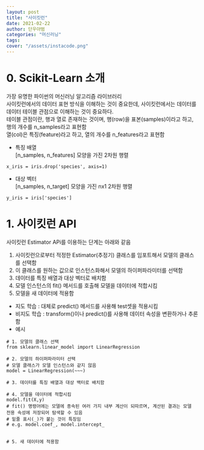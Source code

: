 ```yaml
---
layout: post
title: "사이킷런"
date: 2021-02-22
author: 단우아범
categories: "머신러닝"
tags:	
cover: "/assets/instacode.png"
---
```


# 0. Scikit-Learn 소개 
가장 유명한 파이썬의 머신러닝 알고리즘 라이브러리  
사이킷런에서의 데이터 표현 방식을 이해하는 것이 중요한데, 사이킷런에서는 데이터를 데이터 테이블 관점으로 이해하는 것이 중요하다.  
테이블 관점이란, 행과 열로 존재하는 것이며, 행(row)을 표본(samples)이라고 하고, 행의 개수를 n_samples라고 표현함  
열(col)은 특징(feature)라고 하고, 열의 개수를 n_features라고 표현함  

- 특징 배열  
[n_samples, n_features] 모양을 가진 2차원 행렬  
```
x_iris = iris.drop('species', axis=1)
```

- 대상 벡터  
[n_samples, n_target] 모양을 가진 nx1 2차원 행렬
```
y_iris = iris['species']
```



# 1. 사이킷런 API  
사이킷런 Estimator APi를 이용하는 단계는 아래와 같음  
1. 사이킷런으로부터 적정한 Estimator(추정기) 클래스를 임포트해서 모델의 클래스를 선택함  
2. 이 클래스를 원하는 값으로 인스턴스화해서 모델의 하이퍼파라미터를 선택함  
3. 데이터를 특징 배열과 대상 벡터로 배치함  
4. 모델 인스턴스의 fit() 메서드를 호출해 모델을 데이터에 적합시킴  
5. 모델을 새 데이터에 적용함  
  - 지도 학습 : 대체로 predict() 메서드를 사용해 test셋을 적용시킴  
  - 비지도 학습 : transform()이나 predict()를 사용해 데이터 속성을 변환하거나 추론함  
  - 예시  
```
# 1. 모델의 클래스 선택
from sklearn.linear_model import LinearRegression

# 2. 모델의 하이퍼파라미터 선택
# 모델 클래스가 모델 인스턴스와 같지 않음  
model = LinearRegression(~~~)

# 3. 데이터를 특징 배열과 대상 백터로 배치함  

# 4. 모델을 데이터에 적합시킴  
model.fit(X,y)  
# fit() 명령어에는 모델에 종속된 여러 가지 내부 계산이 되따르며, 계산된 결과는 모델 전용 속성에 저장되어 탐색할 수 있음  
# 밑줄 표시(_)가 붙는 것이 특징임  
# e.g. model.coef_, model.intercept_


# 5. 새 데이터에 적용함

```















